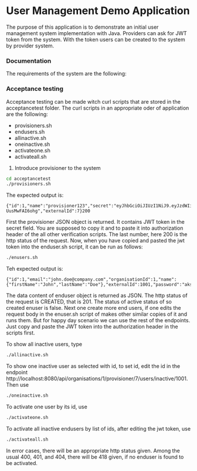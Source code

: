 # User Management Demo Application

The purpose of this application is to demonstrate an initial user management system
implementation with Java. Providers can ask for JWT token from the system.
With the token users can be created to the system by provider system.

### Documentation
The requirements of the system are the following:

### Acceptance testing

Acceptance testing can be made witch curl scripts that are stored in the acceptancetest folder.
The curl scripts in an appropriate oder of application are the following:
- provisioners.sh
- endusers.sh
- allinactive.sh
- oneinactive.sh
- activateone.sh
- activateall.sh

1) Introduce provisioner to the system

```bash
cd acceptancetest
./provisioners.sh
```
The expected output is:
```text
{"id":1,"name":"provisioner123","secret":"eyJhbGciOiJIUzI1NiJ9.eyJzdWIiOiJzb21ldGhpbmciLCJwcm92SWQiOjcsIm9yZ0lkIjoxLCJpYXQiOjE2ODkyNDkwMjAsImV4cCI6MTY4OTI1NjIyMH0.wFJHGgvQYyQ6zzEyn3uyskYN75y3vK-UusMwFAI6ohg","externalId":7}200
```
First the provisioner JSON object is returned. It contains JWT token in the secret field. You are supposed to 
copy it and to paste it into authorization header of the all other verification scripts. The last number, here 200 is the http status of the request.
Now, when you have copied and pasted the jwt token into the enduser.sh script, it can be run as follows:
```bash
./enusers.sh
```
Teh expected output is:
```text
{"id":1,"email":"john.doe@company.com","organisationId":1,"name":{"firstName":"John","lastName":"Doe"},"externalId":1001,"password":"aksdffdjkg","active":false}201
```
The data content of enduser object is returned as JSON. The http status of the request is CREATED, that is 201. The status of active status of so created enuser is false.
Next one create more end users, if one edits the request body in the enuser.sh script of makes other similar copies of it and runs them.
But for happy day scenario we can use the rest of the endpoints. Just copy and paste the JWT token into the authorization header in the scripts first.

To show all inactive users, type
```bash
./allinactive.sh
```
To show one inactive user as selected with id, to set id, edit the id in the endpoint http://localhost:8080/api/organisations/1/provisioner/7/users/inactive/1001. Then use
```bash
./oneinactive.sh
```
To activate one user by its id, use
```bash
./activateone.sh
```
To activate all inactive endusers by list of ids, after editing the jwt token, use
```bash
./activateall.sh
```
In error cases, there will be an appropriate http status given. Among the usual 400, 401, and 404, there will be 418 given, if no enduser is found to be activated. 